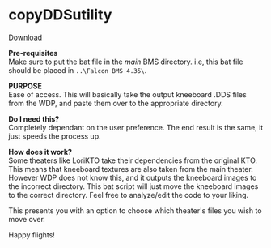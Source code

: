 # copyDDSutility

[Download](https://drive.google.com/file/d/1CgaeZRiXBYKtQCrQqbpc5OxWIK8xv40x/view?usp=sharing)

**Pre-requisites**<br>
Make sure to put the bat file in the *main* BMS directory. i.e, this bat file should be placed in `..\Falcon BMS 4.35\`.

**PURPOSE**<br>
Ease of access. This will basically take the output kneeboard .DDS files from the WDP, and paste them over to the appropriate directory.
  
**Do I need this?**<br>
Completely dependant on the user preference. The end result is the same, it just speeds the process up.

**How does it work?**<br>
Some theaters like LoriKTO take their dependencies from the original KTO. This means that kneeboard textures are also taken from the main theater. However WDP does not know this, and it outputs the kneeboard images to the incorrect directory. This bat script will just move the kneeboard images to the correct directory. Feel free to analyze/edit the code to your liking.

This presents you with an option to choose which theater's files you wish to move over. 

Happy flights!
